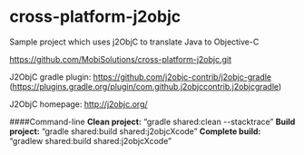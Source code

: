# cross-platform-j2objc
Sample project which uses j2ObjC to translate Java to Objective-C


https://github.com/MobiSolutions/cross-platform-j2objc.git

J2ObjC gradle plugin: https://github.com/j2objc-contrib/j2objc-gradle (https://plugins.gradle.org/plugin/com.github.j2objccontrib.j2objcgradle)

J2ObjC homepage: http://j2objc.org/

####Command-line
__Clean project:__ “gradle shared:clean --stacktrace” 
__Build project:__  “gradle shared:build shared:j2objcXcode” 
__Complete build:__  “gradlew shared:build shared:j2objcXcode” 